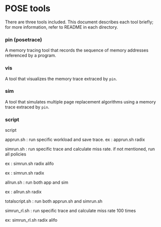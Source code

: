 # POSE tools

There are three tools included.
This document describes each tool briefly;
for more information, refer to README in each directory.

### pin (posetrace)
A memory tracing tool that records the sequence of memory addresses
referenced by a program.

### vis
A tool that visualizes the memory trace extraced by `pin`.

### sim
A tool that simulates multiple page replacement algorithms using
a memory trace extraced by `pin`.

### script
script 

apprun.sh : run specific workload and save trace.
ex : apprun.sh radix

simrun.sh : run specific trace and calculate miss rate.
if not mentioned, run all policies

ex : simrun.sh radix alifo

ex : simrun.sh radix 

allrun.sh : run both app and sim

ex : allrun.sh radix

totalscript.sh : run both apprun.sh and simrun.sh

simrun_rl.sh : run specific trace and calculate miss rate 100 times

ex: simrun_rl.sh radix alifo


